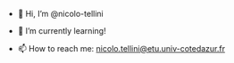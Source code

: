 - 👋 Hi, I’m @nicolo-tellini

- 🌱 I’m currently learning!

- 📫 How to reach me: nicolo.tellini@etu.univ-cotedazur.fr
